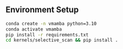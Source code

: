## Environment Setup

```sh
conda create -n vmamba python=3.10
conda activate vmamba
pip install -r requirements.txt
cd kernels/selective_scan && pip install .
```
